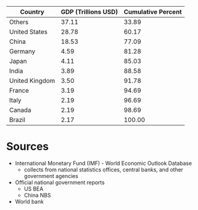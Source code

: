 | Country          | GDP (Trillions USD) | Cumulative Percent |
|------------------|---------------------|--------------------|
| Others           | 37.11               | 33.89             |
| United States    | 28.78               | 60.17             |
| China            | 18.53               | 77.09             |
| Germany          | 4.59                | 81.28             |
| Japan            | 4.11                | 85.03             |
| India            | 3.89                | 88.58             |
| United Kingdom   | 3.50                | 91.78             |
| France           | 3.19                | 94.69             |
| Italy            | 2.19                | 96.69             |
| Canada           | 2.19                | 98.69             |
| Brazil           | 2.17                | 100.00            |


# Sources
- International Monetary Fund (IMF) - World Economic Outlook Database
  - collects from national statistics offices, central banks, and other government agencies
- Official national government reports
  - US BEA
  - China NBS
- World bank

